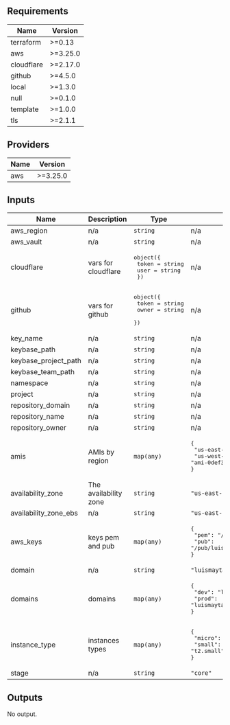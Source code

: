 ## Requirements

| Name       | Version  |
| ---------- | -------- |
| terraform  | >=0.13   |
| aws        | >=3.25.0 |
| cloudflare | >=2.17.0 |
| github     | >=4.5.0  |
| local      | >=1.3.0  |
| null       | >=0.1.0  |
| template   | >=1.0.0  |
| tls        | >=2.1.1  |

## Providers

| Name | Version  |
| ---- | -------- |
| aws  | >=3.25.0 |

## Inputs

| Name | Description | Type | Default | Required |
| --- | --- | --- | --- | :-: |
| aws_region | n/a | `string` | n/a | yes |
| aws_vault | n/a | `string` | n/a | yes |
| cloudflare | vars for cloudflare | <pre>object({<br> token = string<br> user = string<br> })</pre> | n/a | yes |
| github | vars for github | <pre>object({<br> token = string<br> owner = string<br> })</pre> | n/a | yes |
| key_name | n/a | `string` | n/a | yes |
| keybase_path | n/a | `string` | n/a | yes |
| keybase_project_path | n/a | `string` | n/a | yes |
| keybase_team_path | n/a | `string` | n/a | yes |
| namespace | n/a | `string` | n/a | yes |
| project | n/a | `string` | n/a | yes |
| repository_domain | n/a | `string` | n/a | yes |
| repository_name | n/a | `string` | n/a | yes |
| repository_owner | n/a | `string` | n/a | yes |
| amis | AMIs by region | `map(any)` | <pre>{<br> "us-east-1": "ami-43a15f3e",<br> "us-west-2": "ami-0def3275"<br>}</pre> | no |
| availability_zone | The availability zone | `string` | `"us-east-1a"` | no |
| availability_zone_ebs | n/a | `string` | `"us-east-1a"` | no |
| aws_keys | keys pem and pub | `map(any)` | <pre>{<br> "pem": "/pem/luismayta.github.io-core.pem",<br> "pub": "/pub/luismayta.github.io-core.pub"<br>}</pre> | no |
| domain | n/a | `string` | `"luismayta.site"` | no |
| domains | domains | `map(any)` | <pre>{<br> "dev": "luismayta.site",<br> "prod": "luismayta.site"<br>}</pre> | no |
| instance_type | instances types | `map(any)` | <pre>{<br> "micro": "t2.micro",<br> "small": "t2.small"<br>}</pre> | no |
| stage | n/a | `string` | `"core"` | no |

## Outputs

No output.
